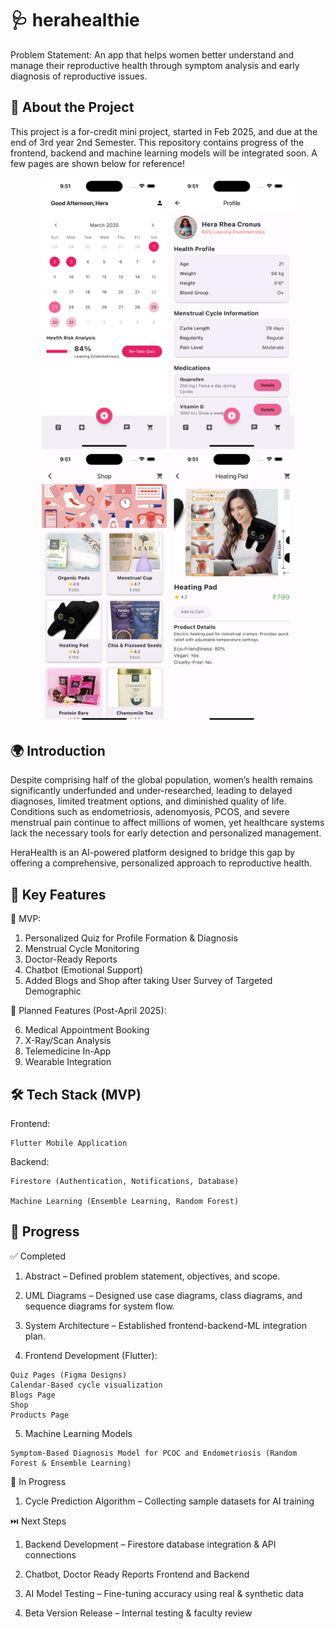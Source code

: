 # 🩺 herahealthie

Problem Statement: 
An app that helps women better understand and manage their reproductive health through symptom analysis and early diagnosis of reproductive issues. 

## 📖 About the Project

This project is a for-credit mini project, started in Feb 2025, and due at the end of 3rd year 2nd Semester. This repository contains progress of the frontend, backend and machine learning models will be integrated soon. A few pages are shown below for reference! 

<div align="center">
  <img src="assets/github/cal.png" alt="Calendar" width="200"/>
  <img src="assets/github/profile.png" alt="Profile" width="200"/>
  <img src="assets/github/shop.png" alt="Shop" width="200"/>
  <img src="assets/github/prod.png" alt="Product" width="200"/>
</div>


## 🌍 Introduction 
Despite comprising half of the global population, women’s health remains significantly underfunded and under-researched, leading to delayed diagnoses, limited treatment options, and diminished quality of life. Conditions such as endometriosis, adenomyosis, PCOS, and severe menstrual pain continue to affect millions of women, yet healthcare systems lack the necessary tools for early detection and personalized management.

HeraHealth is an AI-powered platform designed to bridge this gap by offering a comprehensive, personalized approach to reproductive health. 

## 🔑 Key Features 

🚀 MVP:
  1. Personalized Quiz for Profile Formation & Diagnosis 
  2. Menstrual Cycle Monitoring 
  3. Doctor-Ready Reports
  4. Chatbot (Emotional Support)
  5. Added Blogs and Shop after taking User Survey of Targeted Demographic

🚀 Planned Features (Post-April 2025):

  6. Medical Appointment Booking 
  7. X-Ray/Scan Analysis
  8. Telemedicine In-App
  9. Wearable Integration 

## 🛠️ Tech Stack (MVP)
Frontend: 

    Flutter Mobile Application 

Backend: 

    Firestore (Authentication, Notifications, Database)
  
    Machine Learning (Ensemble Learning, Random Forest)

## 📌 Progress 
✅ Completed

  1. Abstract – Defined problem statement, objectives, and scope.
  
  2. UML Diagrams – Designed use case diagrams, class diagrams, and sequence diagrams for system flow.
  
  3. System Architecture – Established frontend-backend-ML integration plan.

  4. Frontend Development (Flutter):
  
    Quiz Pages (Figma Designs)
    Calendar-Based cycle visualization
    Blogs Page 
    Shop
    Products Page
  
  5. Machine Learning Models

    Symptom-Based Diagnosis Model for PCOC and Endometriosis (Random Forest & Ensemble Learning)
  
🚧 In Progress
  1. Cycle Prediction Algorithm – Collecting sample datasets for AI training

⏭️ Next Steps
  1. Backend Development – Firestore database integration & API connections
  
  2. Chatbot, Doctor Ready Reports Frontend and Backend 
  
  3. AI Model Testing – Fine-tuning accuracy using real & synthetic data
  
  4. Beta Version Release – Internal testing & faculty review
